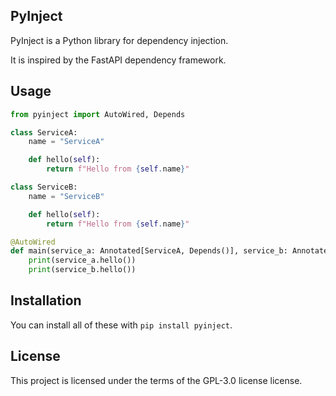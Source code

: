 ## PyInject

PyInject is a Python library for dependency injection.

It is inspired by the FastAPI dependency framework.

## Usage

```python
from pyinject import AutoWired, Depends

class ServiceA:
    name = "ServiceA"

    def hello(self):
        return f"Hello from {self.name}"

class ServiceB:
    name = "ServiceB"

    def hello(self):
        return f"Hello from {self.name}"

@AutoWired
def main(service_a: Annotated[ServiceA, Depends()], service_b: Annotated[ServiceB, Depends()]):
    print(service_a.hello())
    print(service_b.hello())

```

## Installation

You can install all of these with `pip install pyinject`.

## License

This project is licensed under the terms of the GPL-3.0 license license.
